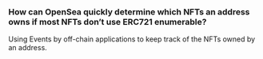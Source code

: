 ### How can OpenSea quickly determine which NFTs an address owns if most NFTs don’t use ERC721 enumerable?
Using Events by off-chain applications to keep track of the NFTs owned by an address.
